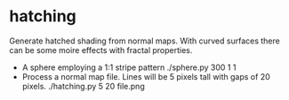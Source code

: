# hatching
Generate hatched shading from normal maps. With curved surfaces there can be some moire effects with fractal properties.

* A sphere employing a 1:1 stripe pattern
./sphere.py 300 1 1 
* Process a normal map file. Lines will be 5 pixels tall with gaps of 20 pixels.
./hatching.py 5 20 file.png 
